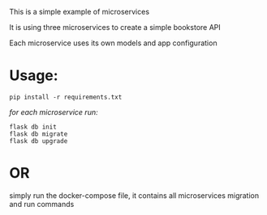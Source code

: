 This is a simple example of microservices

It is using three microservices to create a simple bookstore API

Each microservice uses its own models and app configuration

# Usage:

    pip install -r requirements.txt

_for each microservice run:_

    flask db init
    flask db migrate
    flask db upgrade

# OR
simply run the docker-compose file, it contains all microservices migration and run commands